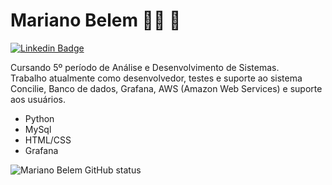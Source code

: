 

<!--
### Hi there 👋
**honestobx/honestobx** is a ✨ _special_ ✨ repository because its `README.md` (this file) appears on your GitHub profile.

Here are some ideas to get you started:

- 🔭 I’m currently working on ...
- 🌱 I’m currently learning ...
- 👯 I’m looking to collaborate on ...
- 🤔 I’m looking for help with ...
- 💬 Ask me about ...
- 📫 How to reach me: ...
- 😄 Pronouns: ...
- ⚡ Fun fact: ...
-->

# Mariano Belem :man_technologist: 🔭

[![Linkedin Badge](https://img.shields.io/badge/-LinkedIn-blue?style=flat-square&logo=Linkedin&logoColor=white&link=https://www.linkedin.com/in/mariano-belem/)](https://www.linkedin.com/in/mariano-belem/)

Cursando 5º período de Análise e Desenvolvimento de Sistemas. <br>
Trabalho atualmente como desenvolvedor, testes e suporte ao sistema Concilie, Banco de dados, Grafana, AWS (Amazon Web Services) e suporte aos usuários.
* Python
* MySql
* HTML/CSS
* Grafana

![Mariano Belem GitHub status](https://github-readme-stats.vercel.app/api?username=honestobx&show_icons=true&theme=dark)
